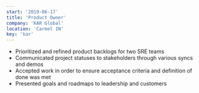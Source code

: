 ```yaml
---
start: '2019-06-17'
title: 'Product Owner'
company: 'KAR Global'
location: 'Carmel IN'
key: 'kar'
---
```


- Prioritized and refined product backlogs for two SRE teams
- Communicated project statuses to stakeholders through various syncs and demos
- Accepted work in order to ensure acceptance criteria and definition of done was met
- Presented goals and roadmaps to leadership and customers